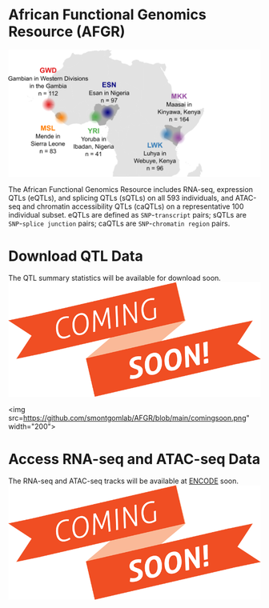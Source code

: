 # African Functional Genomics Resource (AFGR)
![AFGR](https://github.com/smontgomlab/AFGR/blob/main/AFGRmap.png)

The African Functional Genomics Resource includes RNA-seq, expression QTLs (eQTLs), and splicing QTLs (sQTLs) on all 593 individuals, and ATAC-seq and chromatin accessibility QTLs (caQTLs) on a representative 100 individual subset. eQTLs are defined as `SNP`-`transcript` pairs; sQTLs are `SNP`-`splice junction` pairs; caQTLs are `SNP`-`chromatin region` pairs.

# Download QTL Data

The QTL summary statistics will be available for download soon.
![comingsoon](https://github.com/smontgomlab/AFGR/blob/main/comingsoon.png)

<img src=https://github.com/smontgomlab/AFGR/blob/main/comingsoon.png" width="200">

# Access RNA-seq and ATAC-seq Data

The RNA-seq and ATAC-seq tracks will be available at [ENCODE](https://www.encodeproject.org/) soon.
![comingsoon](https://github.com/smontgomlab/AFGR/blob/main/comingsoon.png)

